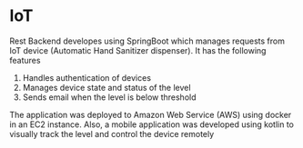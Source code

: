 # IoT

Rest Backend developes using SpringBoot which manages requests from IoT device (Automatic Hand Sanitizer dispenser). It has the following features

1. Handles authentication of devices
2. Manages device state and status of the level
3. Sends email when the level is below threshold

The application was deployed to Amazon Web Service (AWS) using docker in an EC2 instance. Also, a mobile application was developed using kotlin to visually track the level and control the device remotely
